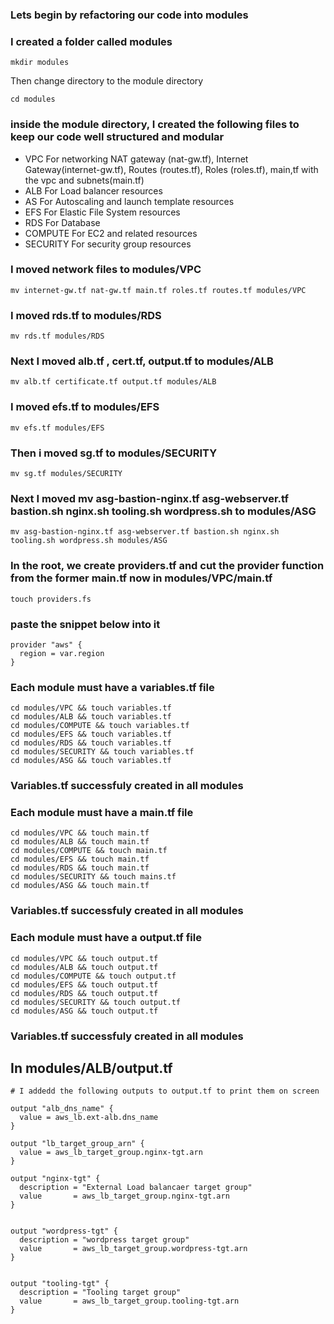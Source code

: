 
### Lets begin by refactoring our code into modules

### I created a folder called modules
```
mkdir modules
```

Then change directory to the module directory

```
cd modules
```
### inside the module directory, I created the following files to keep our code well structured and modular
- VPC     For networking   NAT gateway (nat-gw.tf), Internet Gateway(internet-gw.tf), Routes (routes.tf), Roles (roles.tf), main,tf with the vpc and subnets(main.tf)
- ALB     For Load balancer resources
- AS  For Autoscaling and launch template resources
- EFS   For Elastic File System resources
- RDS    For Database
- COMPUTE   For EC2 and related resources
- SECURITY For security group resources

### I moved network files to modules/VPC
```
mv internet-gw.tf nat-gw.tf main.tf roles.tf routes.tf modules/VPC
```

### I moved rds.tf to modules/RDS
```
mv rds.tf modules/RDS
```
### Next I moved alb.tf , cert.tf, output.tf to modules/ALB
```
mv alb.tf certificate.tf output.tf modules/ALB
```
### I moved efs.tf to modules/EFS
```
mv efs.tf modules/EFS
```
### Then i moved sg.tf to modules/SECURITY
```
mv sg.tf modules/SECURITY
```
### Next I moved mv asg-bastion-nginx.tf asg-webserver.tf bastion.sh nginx.sh tooling.sh wordpress.sh to modules/ASG
```
mv asg-bastion-nginx.tf asg-webserver.tf bastion.sh nginx.sh tooling.sh wordpress.sh modules/ASG
```

### In the root, we create providers.tf and cut the provider function from the former main.tf now in modules/VPC/main.tf

```
touch providers.fs
```
### paste the snippet below into it

```
provider "aws" {
  region = var.region
}
```

### Each module must have a variables.tf file
```
cd modules/VPC && touch variables.tf 
cd modules/ALB && touch variables.tf
cd modules/COMPUTE && touch variables.tf
cd modules/EFS && touch variables.tf
cd modules/RDS && touch variables.tf
cd modules/SECURITY && touch variables.tf
cd modules/ASG && touch variables.tf
```
### Variables.tf successfuly created in all modules

### Each module must have a main.tf file
```
cd modules/VPC && touch main.tf 
cd modules/ALB && touch main.tf
cd modules/COMPUTE && touch main.tf
cd modules/EFS && touch main.tf
cd modules/RDS && touch main.tf
cd modules/SECURITY && touch mains.tf
cd modules/ASG && touch main.tf
```
### Variables.tf successfuly created in all modules

### Each module must have a output.tf file
```
cd modules/VPC && touch output.tf 
cd modules/ALB && touch output.tf
cd modules/COMPUTE && touch output.tf
cd modules/EFS && touch output.tf
cd modules/RDS && touch output.tf
cd modules/SECURITY && touch output.tf
cd modules/ASG && touch output.tf
```
### Variables.tf successfuly created in all modules

## In modules/ALB/output.tf
```
# I addedd the following outputs to output.tf to print them on screen

output "alb_dns_name" {
  value = aws_lb.ext-alb.dns_name
}

output "lb_target_group_arn" {
  value = aws_lb_target_group.nginx-tgt.arn
}

output "nginx-tgt" {
  description = "External Load balancaer target group"
  value       = aws_lb_target_group.nginx-tgt.arn
}


output "wordpress-tgt" {
  description = "wordpress target group"
  value       = aws_lb_target_group.wordpress-tgt.arn
}


output "tooling-tgt" {
  description = "Tooling target group"
  value       = aws_lb_target_group.tooling-tgt.arn
}
```